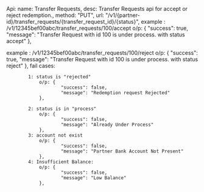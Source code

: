 Api:
name: Transfer Requests,
desc: Transfer Requests api for accept or reject redemption.,
method: "PUT",
url: "/v1/{partner-id}/transfer_requests/{transfer_request_id}/{status}",
example : /v1/12345bef00abc/transfer_requests/100/accept
            o/p: {
                "success": true,
                "message": "Transfer Request with id 100 is under process. with status accept"
            },
            
example : /v1/12345bef00abc/transfer_requests/100/reject
            o/p: {
                "success": true,
                "message": "Transfer Request with id 100 is under process. with status reject"
            },
            fail cases:
            
            1: status is "rejected"
                o/p: {
                        "success": false,
                        "message": "Redemption request Rejected"
                },

            2: status is in "process"
                o/p: {
                        "success": false,
                        "message": "Already Under Process"
                },
            3: account not exist
                o/p: {
                        "success": false,
                        "message": "Partner Bank Account Not Present"
                },
            4: Insufficient Balance:
                o/p: {
                        "success": false,
                        "message": "Low Balance"
                },
